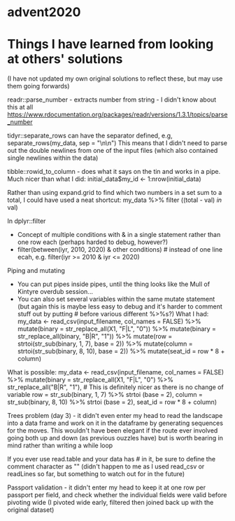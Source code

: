 # advent2020

# Things I have learned from looking at others' solutions
(I have not updated my own original solutions to reflect these, but may use them going forwards)

readr::parse_number - extracts number from string - I didn't know about this at all
https://www.rdocumentation.org/packages/readr/versions/1.3.1/topics/parse_number

tidyr::separate_rows can have the separator defined, e.g, separate_rows(my_data, sep = "\n\n")
This means that I didn't need to parse out the double newlines from one of the input files (which also contained single newlines within the data)

tibble::rowid_to_column - does what it says on the tin and works in a pipe.
Much nicer than what I did: initial_data$my_id <- 1:nrow(initial_data)

Rather than using expand.grid to find which two numbers in a set sum to a total, I could have used a neat shortcut:
my_data %>% filter ((total - val) *in* val)

In dplyr::filter
* Concept of multiple conditions with & in a single statement rather than one row each (perhaps harded to debug, however?)
* filter(between(iyr, 2010, 2020) & other conditions) # instead of one line ecah, e.g. filter(iyr >= 2010 & iyr <= 2020) 

Piping and mutating
* You can put pipes inside pipes, until the thing looks like the Mull of Kintyre overdub session...
* You can also set several variables within the same mutate statement (but again this is maybe less easy to debug and it's harder to comment stuff out by putting # before various different %>%s?)
What I had:
my_data <- read_csv(input_filename, col_names = FALSE) %>%
  mutate(binary = str_replace_all(X1, "F|L", "0")) %>%
  mutate(binary = str_replace_all(binary, "B|R", "1")) %>%
  mutate(row = strtoi(str_sub(binary, 1, 7), base = 2)) %>%
  mutate(column = strtoi(str_sub(binary, 8, 10), base = 2)) %>%
  mutate(seat_id = row * 8 + column)

What is possible:
my_data <- read_csv(input_filename, col_names = FALSE) %>%
  mutate(binary = str_replace_all(X1, "F|L", "0") %>% 
                  str_replace_all("B|R", "1"), # This is definitely nicer as there is no change of variable
        row = str_sub(binary, 1, 7) %>% strtoi (base = 2),
        column = str_sub(binary, 8, 10) %>% strtoi (base = 2),
        seat_id = row * 8 + column)
        
Trees problem (day 3) - it didn't even enter my head to read the landscape into a data frame and work on it in the dataframe by generating sequences for the moves. This wouldn't have been elegant if the route ever involved going both up and down (as previous ouzzles have) but is worth bearing in mind rather than writing a while loop

If you ever use read.table and your data has # in it, be sure to define the comment character as "" (didn't happen to me as I used read_csv or readLines so far, but something to watch out for in the future)

Passport validation - it didn't enter my head to keep it at one row per passport per field, and check whether the individual fields were valid before pivoting wide (I pivoted wide early, filtered then joined back up with the original dataset)







                       
